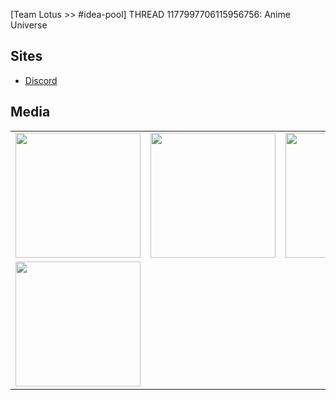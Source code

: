 [Team Lotus >> #idea-pool] THREAD 1177997706115956756: Anime Universe 

## Sites
- [Discord](https://discord.com/channels/1168888106573897809/1174844773799043073)


## Media
<table>
<tr>
<td><img src="https://cdn.discordapp.com/attachments/1177997706115956756/1186171375157780511/FB_IMG_1702697877163.jpg?ex=659b81ad&is=65890cad&hm=db500a475c256f683f730cdd4b2e82c09fa996a97d26497ee4e031997d57d594&" width="200"/></td>
<td><img src="https://cdn.discordapp.com/attachments/1177997706115956756/1178005725457416242/proxy-image-1.jpeg?ex=65a2b6d3&is=659041d3&hm=58eff7dcfdbf19bed0417356fb0b435dda6031dd01d97f8bc81e72ef51eaa491&" width="200"/></td>
<td><img src="https://cdn.discordapp.com/attachments/1177997706115956756/1178004739024236674/keyvisual_renewal_en.png?ex=65a2b5e8&is=659040e8&hm=7f2e91bdc16df87cbc0ec1fa59196d6d8924602bfa4afa39787f06838aa78f77&" width="200"/></td>
</tr>
<tr>
<td><img src="https://cdn.discordapp.com/attachments/1177997706115956756/1178003945805860974/proxy-image.gif?ex=65a2b52a&is=6590402a&hm=a354ba3f79ec6b6b03eeb50d9b61e39318fa6908a9aa67491fb86d28a3843050&" width="200"/></td>
</tr>
</table>
